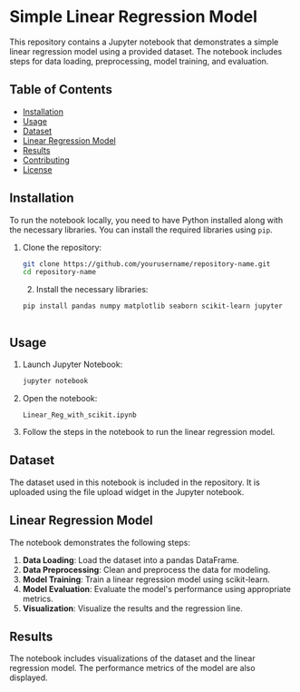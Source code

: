 # Simple Linear Regression Model

This repository contains a Jupyter notebook that demonstrates a simple linear regression model using a provided dataset. The notebook includes steps for data loading, preprocessing, model training, and evaluation.

## Table of Contents

- [Installation](#installation)
- [Usage](#usage)
- [Dataset](#dataset)
- [Linear Regression Model](#linear-regression-model)
- [Results](#results)
- [Contributing](#contributing)
- [License](#license)

## Installation

To run the notebook locally, you need to have Python installed along with the necessary libraries. You can install the required libraries using `pip`.

1. Clone the repository:
    ```bash
    git clone https://github.com/yourusername/repository-name.git
    cd repository-name
    ```

   2. Install the necessary libraries:
    ```bash
    pip install pandas numpy matplotlib seaborn scikit-learn jupyter
    ```

    ```

## Usage

1. Launch Jupyter Notebook:
    ```bash
    jupyter notebook
    ```

2. Open the notebook:
    ```text
    Linear_Reg_with_scikit.ipynb
    ```

3. Follow the steps in the notebook to run the linear regression model.

## Dataset

The dataset used in this notebook is included in the repository. It is uploaded using the file upload widget in the Jupyter notebook.

## Linear Regression Model

The notebook demonstrates the following steps:

1. **Data Loading**: Load the dataset into a pandas DataFrame.
2. **Data Preprocessing**: Clean and preprocess the data for modeling.
3. **Model Training**: Train a linear regression model using scikit-learn.
4. **Model Evaluation**: Evaluate the model's performance using appropriate metrics.
5. **Visualization**: Visualize the results and the regression line.

## Results

The notebook includes visualizations of the dataset and the linear regression model. The performance metrics of the model are also displayed.

